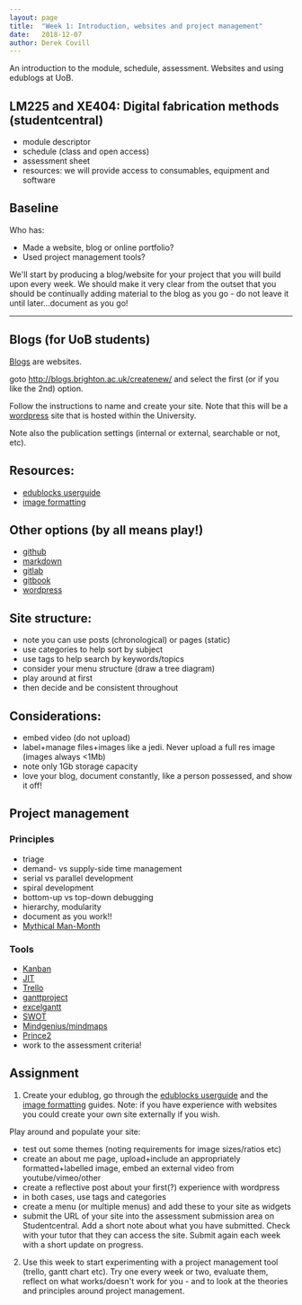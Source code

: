 ```yaml
---
layout: page
title:  "Week 1: Introduction, websites and project management"
date:   2018-12-07
author: Derek Covill
---
```


An introduction to the module, schedule, assessment. Websites and using edublogs at UoB. 

<!--more-->

## LM225 and XE404: Digital fabrication methods (studentcentral)

- module descriptor
- schedule (class and open access)
- assessment sheet
- resources: we will provide access to consumables, equipment and software

## Baseline 

Who has:
* Made a website, blog or online portfolio?
* Used project management tools?

We'll start by producing a blog/website for your project that you will build upon every week. We should make it very clear from the outset that you should be continually adding material to the blog as you go - do not leave it until later...document as you go! 

----

## Blogs (for UoB students)

[Blogs](https://en.wikipedia.org/wiki/Blog) are websites. 

goto http://blogs.brighton.ac.uk/createnew/ and select the first (or if you like the 2nd) option. 

Follow the instructions to name and create your site. Note that this will be a [wordpress](https://en.wikipedia.org/wiki/WordPress) site that is hosted within the University. 

Note also the publication settings (internal or external, searchable or not, etc).

## Resources:
- [edublocks userguide](https://help.edublogs.org/user-guide/)
- [image formatting](https://support.squarespace.com/hc/en-us/articles/206542517-Formatting-your-images-for-display-on-the-web)

## Other options (by all means play!)
- [github](https://github.com/)
- [markdown](https://github.com/adam-p/markdown-here/wiki/Markdown-Cheatsheet)
- [gitlab](https://about.gitlab.com/)
- [gitbook](https://www.gitbook.com/)
- [wordpress](https://wordpress.com/)

## Site structure:
- note you can use posts (chronological) or pages (static)
- use categories to help sort by subject
- use tags to help search by keywords/topics
- consider your menu structure (draw a tree diagram)
- play around at first
- then decide and be consistent throughout

## Considerations:
- embed video (do not upload)
- label+manage files+images like a jedi. Never upload a full res image (images always <1Mb)
- note only 1Gb storage capacity
- love your blog, document constantly, like a person possessed, and show it off!

## Project management 
### Principles
- triage
- demand- vs supply-side time management
- serial vs parallel development
- spiral development
- bottom-up vs top-down debugging
- hierarchy, modularity
- document as you work!!
- [Mythical Man-Month](https://www.amazon.co.uk/Mythical-Man-Month-Software-Engineering-Anniversary/dp/0201835959)

### Tools
- [Kanban](https://en.wikipedia.org/wiki/Kanban_(development))
- [JIT](https://en.wikipedia.org/wiki/Just-in-time_manufacturing)
- [Trello](https://trello.com/)
- [ganttproject](https://www.ganttproject.biz/)
- [excelgantt](https://www.teamgantt.com/free-gantt-chart-excel-template)
- [SWOT](https://www.mindtools.com/pages/article/newTMC_05_1.htm)
- [Mindgenius/mindmaps](https://staff.brighton.ac.uk/is/computing/Pages/Available%20software/mindgenius.aspx)
- [Prince2](https://www.prince2.com/uk/what-is-prince2)
- work to the assessment criteria!

## Assignment

1. Create your edublog, go through the [edublocks userguide](https://help.edublogs.org/user-guide/) and the [image formatting](https://support.squarespace.com/hc/en-us/articles/206542517-Formatting-your-images-for-display-on-the-web) guides. Note: if you have experience with websites you could create your own site externally if you wish. 

Play around and populate your site:
- test out some themes (noting requirements for image sizes/ratios etc)
- create an about me page, upload+include an appropriately formatted+labelled image, embed an external video from youtube/vimeo/other
- create a reflective post about your first(?) experience with wordpress
- in both cases, use tags and categories
- create a menu (or multiple menus) and add these to your site as widgets
- submit the URL of your site into the assessment submission area on Studentcentral. Add a short note about what you have submitted. Check with your tutor that they can access the site. Submit again each week with a short update on progress. 

2. Use this week to start experimenting with a project management tool (trello, gantt chart etc). Try one every week or two, evaluate them, reflect on what works/doesn't work for you - and to look at the theories and principles around project management.  
